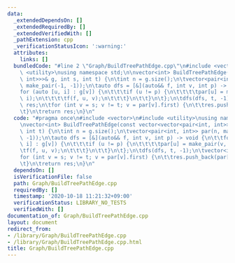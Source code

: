 ```yaml
---
data:
  _extendedDependsOn: []
  _extendedRequiredBy: []
  _extendedVerifiedWith: []
  _pathExtension: cpp
  _verificationStatusIcon: ':warning:'
  attributes:
    links: []
  bundledCode: "#line 2 \"Graph/BuildTreePathEdge.cpp\"\n#include <vector>\n#include\
    \ <utility>\nusing namespace std;\n\nvector<int> BuildTreePathEdge(const vector<vector<pair<int,\
    \ int>>>& g, int s, int t) {\n\tint n = g.size();\n\tvector<pair<int, int>> par(n,\
    \ make_pair(-1, -1));\n\tauto dfs = [&](auto&& f, int v, int p) -> void {\n\t\t\
    for (auto [u, i] : g[v]) {\n\t\t\tif (u != p) {\n\t\t\t\tpar[u] = make_pair(v,\
    \ i);\n\t\t\t\tf(f, u, v);\n\t\t\t}\n\t\t}\n\t};\n\tdfs(dfs, t, -1);\n\tvector<int>\
    \ res;\n\tfor (int v = s; v != t; v = par[v].first) {\n\t\tres.push_back(par[v].second);\n\
    \t}\n\treturn res;\n}\n"
  code: "#pragma once\n#include <vector>\n#include <utility>\nusing namespace std;\n\
    \nvector<int> BuildTreePathEdge(const vector<vector<pair<int, int>>>& g, int s,\
    \ int t) {\n\tint n = g.size();\n\tvector<pair<int, int>> par(n, make_pair(-1,\
    \ -1));\n\tauto dfs = [&](auto&& f, int v, int p) -> void {\n\t\tfor (auto [u,\
    \ i] : g[v]) {\n\t\t\tif (u != p) {\n\t\t\t\tpar[u] = make_pair(v, i);\n\t\t\t\
    \tf(f, u, v);\n\t\t\t}\n\t\t}\n\t};\n\tdfs(dfs, t, -1);\n\tvector<int> res;\n\t\
    for (int v = s; v != t; v = par[v].first) {\n\t\tres.push_back(par[v].second);\n\
    \t}\n\treturn res;\n}\n"
  dependsOn: []
  isVerificationFile: false
  path: Graph/BuildTreePathEdge.cpp
  requiredBy: []
  timestamp: '2020-10-18 11:21:32+09:00'
  verificationStatus: LIBRARY_NO_TESTS
  verifiedWith: []
documentation_of: Graph/BuildTreePathEdge.cpp
layout: document
redirect_from:
- /library/Graph/BuildTreePathEdge.cpp
- /library/Graph/BuildTreePathEdge.cpp.html
title: Graph/BuildTreePathEdge.cpp
---
```

